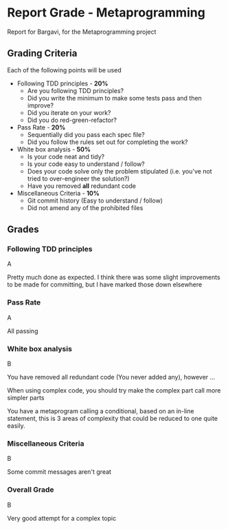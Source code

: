 # Report Grade - Metaprogramming

Report for Bargavi, for the Metaprogramming project

## Grading Criteria

Each of the following points will be used
* Following TDD principles - **20%**
  * Are you following TDD principles?
  * Did you write the minimum to make some tests pass and then improve?
  * Did you iterate on your work?
  * Did you do red-green-refactor?
* Pass Rate - **20%**
  * Sequentially did you pass each spec file?
  * Did you follow the rules set out for completing the work?
* White box analysis - **50%**
  * Is your code neat and tidy?
  * Is your code easy to understand / follow?
  * Does your code solve only the problem stipulated (i.e. you've not tried to over-engineer the solution?)
  * Have you removed **all** redundant code
* Miscellaneous Criteria - **10%**
  * Git commit history (Easy to understand / follow)
  * Did not amend any of the prohibited files

## Grades

### Following TDD principles

A

Pretty much done as expected. I think there was some slight improvements to be made for committing, but
I have marked those down elsewhere

### Pass Rate

A

All passing

### White box analysis

B

You have removed all redundant code (You never added any), however ...

When using complex code, you should try make the complex part call more simpler parts

You have a metaprogram calling a conditional, based on an in-line statement, this is 3 areas of complexity
that could be reduced to one quite easily.

### Miscellaneous Criteria

B

Some commit messages aren't great

### Overall Grade

B

Very good attempt for a complex topic
